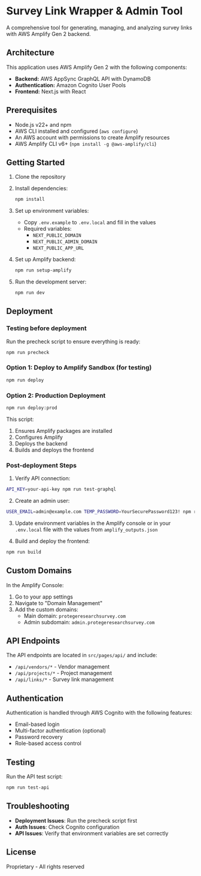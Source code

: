 # Survey Link Wrapper & Admin Tool

A comprehensive tool for generating, managing, and analyzing survey links with AWS Amplify Gen 2 backend.

## Architecture

This application uses AWS Amplify Gen 2 with the following components:

- **Backend:** AWS AppSync GraphQL API with DynamoDB
- **Authentication:** Amazon Cognito User Pools
- **Frontend:** Next.js with React

## Prerequisites

- Node.js v22+ and npm
- AWS CLI installed and configured (`aws configure`)
- An AWS account with permissions to create Amplify resources
- AWS Amplify CLI v6+ (`npm install -g @aws-amplify/cli`)

## Getting Started

1. Clone the repository
2. Install dependencies:
   ```bash
   npm install
   ```
3. Set up environment variables:
   - Copy `.env.example` to `.env.local` and fill in the values
   - Required variables:
     - `NEXT_PUBLIC_DOMAIN`
     - `NEXT_PUBLIC_ADMIN_DOMAIN`
     - `NEXT_PUBLIC_APP_URL`

4. Set up Amplify backend:
   ```bash
   npm run setup-amplify
   ```

5. Run the development server:
   ```bash
   npm run dev
   ```

## Deployment

### Testing before deployment

Run the precheck script to ensure everything is ready:
```bash
npm run precheck
```

### Option 1: Deploy to Amplify Sandbox (for testing)

```bash
npm run deploy
```

### Option 2: Production Deployment

```bash
npm run deploy:prod
```

This script:
1. Ensures Amplify packages are installed
2. Configures Amplify
3. Deploys the backend
4. Builds and deploys the frontend

### Post-deployment Steps

1. Verify API connection:
```bash
API_KEY=your-api-key npm run test-graphql
```

2. Create an admin user:
```bash
USER_EMAIL=admin@example.com TEMP_PASSWORD=YourSecurePassword123! npm run create-test-user
```

3. Update environment variables in the Amplify console or in your `.env.local` file with the values from `amplify_outputs.json`

4. Build and deploy the frontend:
```bash
npm run build
```

## Custom Domains

In the Amplify Console:
1. Go to your app settings
2. Navigate to "Domain Management"
3. Add the custom domains:
   - Main domain: `protegeresearchsurvey.com`
   - Admin subdomain: `admin.protegeresearchsurvey.com`

## API Endpoints

The API endpoints are located in `src/pages/api/` and include:

- `/api/vendors/*` - Vendor management
- `/api/projects/*` - Project management
- `/api/links/*` - Survey link management

## Authentication

Authentication is handled through AWS Cognito with the following features:
- Email-based login
- Multi-factor authentication (optional)
- Password recovery
- Role-based access control

## Testing

Run the API test script:
```bash
npm run test-api
```

## Troubleshooting

- **Deployment Issues**: Run the precheck script first
- **Auth Issues**: Check Cognito configuration
- **API Issues**: Verify that environment variables are set correctly

## License

Proprietary - All rights reserved
